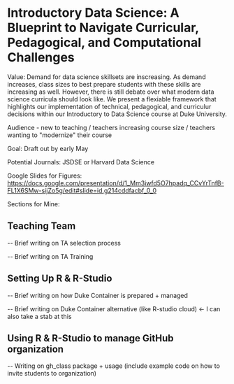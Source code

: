 # Introductory Data Science: A Blueprint to Navigate Curricular, Pedagogical, and Computational Challenges

Value: Demand for data science skillsets are inscreasing. As demand increases, class sizes to best prepare students with these skills are increasing as well. However, there is still debate over what modern data science curricula should look like. We present a flexiable framework that highlights our implementation of technical, pedagogical, and curriculur decisions within our Introductory to Data Science course at Duke University. 

Audience - new to teaching / teachers increasing course size / teachers wanting to "modernize" their course 

Goal: Draft out by early May 

Potential Journals: JSDSE or Harvard Data Science


Google Slides for Figures: https://docs.google.com/presentation/d/1_Mm3iwfd5O7hpadq_CCvYrTnfB-FL1X6SMw-sijZo5g/edit#slide=id.g214cddfacbf_0_0

Sections for Mine: 

## Teaching Team 

-- Brief writing on TA selection process 

-- Brief writing on TA Training 

## Setting Up R & R-Studio 

-- Brief writing on how Duke Container is prepared + managed 

-- Brief writing on Duke Container alternative (like R-studio cloud) <- I can also take a stab at this

## Using R & R-Studio to manage GitHub organization

-- Writing on gh_class package + usage (include example code on how to invite students to organization)



